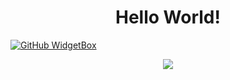 <h1 style="text-align: center">Hello World!</h1>

[![GitHub WidgetBox](https://github-widgetbox.vercel.app/api/profile?username=MrShadowSenpai&data=followers,repositories,stars,commits&theme=darkmode)]()

<p align="center">
<a href="#" style="">
<img src="https://github-readme-streak-stats.herokuapp.com?user=MrShadowSenpai&theme=dark&hide_border=true&type=svg">
</a>
</p>
<!---
MrShadowSenpai/MrShadowSenpai is a ✨ special ✨ repository because its `README.md` (this file) appears on your GitHub profile.
You can click the Preview link to take a look at your changes.
--->
